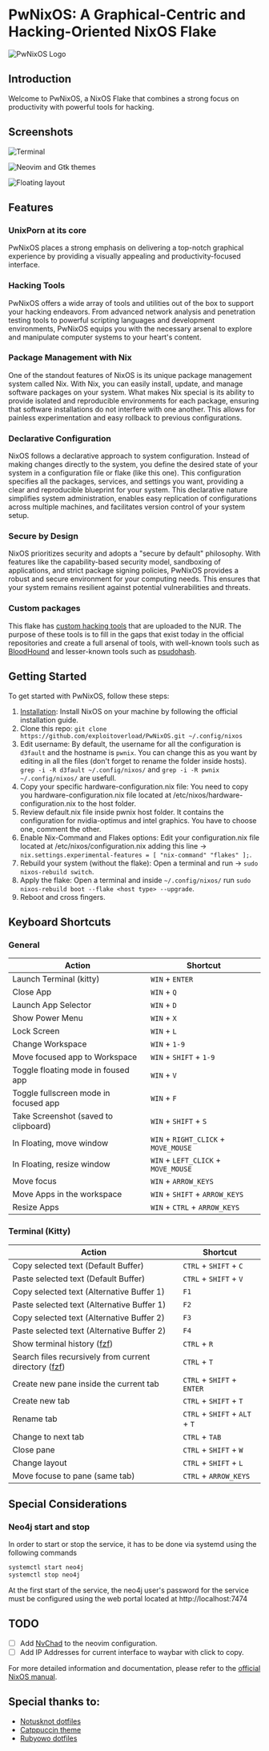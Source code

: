 # PwNixOS: A Graphical-Centric and Hacking-Oriented NixOS Flake 

![PwNixOS Logo](pics/PwNixOS.png)

## Introduction

Welcome to PwNixOS, a NixOS Flake that combines a strong focus on productivity with powerful tools for hacking. 

## Screenshots

![Terminal](pics/readme/terminal.png)

![Neovim and Gtk themes](pics/readme/vim_and_gtk.png)

![Floating layout](pics/readme/floating.png)

## Features

### UnixPorn at its core

PwNixOS places a strong emphasis on delivering a top-notch graphical experience by providing a visually appealing and productivity-focused interface. 

### Hacking Tools

PwNixOS offers a wide array of tools and utilities out of the box to support your hacking endeavors. From advanced network analysis and penetration testing tools to powerful scripting languages and development environments, PwNixOS equips you with the necessary arsenal to explore and manipulate computer systems to your heart's content. 

### Package Management with Nix

One of the standout features of NixOS is its unique package management system called Nix. With Nix, you can easily install, update, and manage software packages on your system. What makes Nix special is its ability to provide isolated and reproducible environments for each package, ensuring that software installations do not interfere with one another. This allows for painless experimentation and easy rollback to previous configurations.

### Declarative Configuration

NixOS follows a declarative approach to system configuration. Instead of making changes directly to the system, you define the desired state of your system in a configuration file or flake (like this one). This configuration specifies all the packages, services, and settings you want, providing a clear and reproducible blueprint for your system. This declarative nature simplifies system administration, enables easy replication of configurations across multiple machines, and facilitates version control of your system setup.

### Secure by Design

NixOS prioritizes security and adopts a "secure by default" philosophy. With features like the capability-based security model, sandboxing of applications, and strict package signing policies, PwNixOS provides a robust and secure environment for your computing needs. This ensures that your system remains resilient against potential vulnerabilities and threats.

### Custom packages

This flake has [custom hacking tools](https://github.com/exploitoverload/PwNixOS-Packages) that are uploaded to the NUR. The purpose of these tools is to fill in the gaps that exist today in the official repositories and create a full arsenal of tools, with well-known tools such as [BloodHound](https://github.com/BloodHoundAD/BloodHound) and lesser-known tools such as [psudohash](https://github.com/t3l3machus/psudohash).

## Getting Started

To get started with PwNixOS, follow these steps:

1. [Installation](https://nixos.org/manual/nixos/stable/index.html#ch-installation): Install NixOS on your machine by following the official installation guide.
2. Clone this repo: `git clone https://github.com/exploitoverload/PwNixOS.git ~/.config/nixos`
3. Edit username: By default, the username for all the configuration is `d3fault` and the hostname is `pwnix`. You can change this as you want by editing in all the files (don't forget to rename the folder inside hosts). `grep -i -R d3fault ~/.config/nixos/` and `grep -i -R pwnix ~/.config/nixos/` are usefull.
4. Copy your specific hardware-configuration.nix file: You need to copy you hardware-configuration.nix file located at /etc/nixos/hardware-configuration.nix to the host folder.
5. Review default.nix file inside pwnix host folder. It contains the configuration for nvidia-optimus and intel graphics. You have to choose one, comment the other.
6. Enable Nix-Command and Flakes options: Edit your configuration.nix file located at /etc/nixos/configuration.nix adding this line -> `nix.settings.experimental-features = [ "nix-command" "flakes" ];`.
7. Rebuild your system (without the flake): Open a terminal and run -> `sudo nixos-rebuild switch`. 
8. Apply the flake: Open a terminal and inside `~/.config/nixos/` run `sudo nixos-rebuild boot --flake <host type> --upgrade`.
9. Reboot and cross fingers.

## Keyboard Shortcuts

### General

| Action | Shortcut |
| ------ | -------- |
| Launch Terminal (kitty) | `WIN` + `ENTER` |
| Close App | `WIN` + `Q` |
| Launch App Selector | `WIN` + `D` |
| Show Power Menu | `WIN` + `X` |
| Lock Screen | `WIN` + `L` |
| Change Workspace | `WIN` + `1-9` |
| Move focused app to Workspace | `WIN` + `SHIFT` + `1-9` |
| Toggle floating mode in foused app | `WIN` + `V` |
| Toggle fullscreen mode in focused app | `WIN` + `F` |
| Take Screenshot (saved to clipboard) | `WIN` + `SHIFT` + `S` |
| In Floating, move window | `WIN` + `RIGHT_CLICK` + `MOVE_MOUSE` |
| In Floating, resize window | `WIN` + `LEFT_CLICK` + `MOVE_MOUSE` |
| Move focus | `WIN` + `ARROW_KEYS` |
| Move Apps in the workspace | `WIN` + `SHIFT` + `ARROW_KEYS` |
| Resize Apps | `WIN` + `CTRL` + `ARROW_KEYS` |

### Terminal (Kitty)

| Action | Shortcut |
| ------ | -------- |
| Copy selected text (Default Buffer) | `CTRL` + `SHIFT` + `C` |
| Paste selected text (Default Buffer) | `CTRL` + `SHIFT` + `V` |
| Copy selected text (Alternative Buffer 1) | `F1` |
| Paste selected text (Alternative Buffer 1) | `F2` |
| Copy selected text (Alternative Buffer 2) | `F3` |
| Paste selected text (Alternative Buffer 2) | `F4` |
| Show terminal history ([fzf](https://github.com/junegunn/fzf)) | `CTRL` + `R` |
| Search files recursively from current directory ([fzf](https://github.com/junegunn/fzf)) | `CTRL` + `T` |
| Create new pane inside the current tab | `CTRL` + `SHIFT` + `ENTER` |
| Create new tab | `CTRL` + `SHIFT` + `T` |
| Rename tab | `CTRL` + `SHIFT` + `ALT` + `T` |
| Change to next tab | `CTRL` + `TAB` |
| Close pane | `CTRL` + `SHIFT` + `W` |
| Change layout | `CTRL` + `SHIFT` + `L` |
| Move focuse to pane (same tab) | `CTRL` + `ARROW_KEYS` |

## Special Considerations

### Neo4j start and stop

In order to start or stop the service, it has to be done via systemd using the following commands

```zsh
systemctl start neo4j
systemctl stop neo4j
```

At the first start of the service, the neo4j user's password for the service must be configured using the web portal located at http://localhost:7474

## TODO

- [ ] Add [NvChad](https://github.com/NvChad/NvChad) to the neovim configuration.
- [ ] Add IP Addresses for current interface to waybar with click to copy. 

For more detailed information and documentation, please refer to the [official NixOS manual](https://nixos.org/manual/nixos/stable/index.html).

## Special thanks to:

* [Notusknot dotfiles](https://github.com/notusknot/dotfiles-nix)
* [Catppuccin theme](https://github.com/catppuccin/catppuccin)
* [Rubyowo dotfiles](https://github.com/rubyowo/dotfiles)
